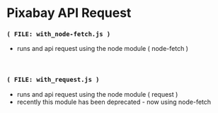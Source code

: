 
# Pixabay API Request



### `( FILE: with_node-fetch.js )`

- runs and api request using the node module ( node-fetch )

<br/>


### `( FILE: with_request.js )`

- runs and api request using the node module ( request )
- recently this module has been deprecated - now using node-fetch


